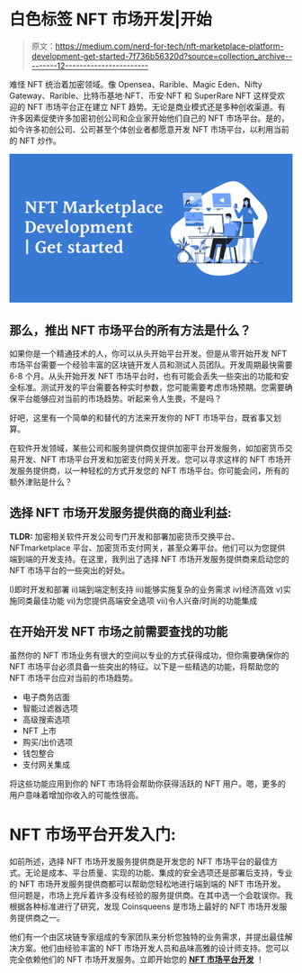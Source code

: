# 白色标签 NFT 市场开发|开始

> 原文：<https://medium.com/nerd-for-tech/nft-marketplace-platform-development-get-started-7f736b56320d?source=collection_archive---------12----------------------->

难怪 NFT 统治着加密领域。像 Opensea、Rarible、Magic Eden、Nifty Gateway、Rarible、比特币基地·NFT、币安·NFT 和 SuperRare NFT 这样受欢迎的 NFT 市场平台正在建立 NFT 趋势。无论是商业模式还是多种创收渠道。有许多因素促使许多加密初创公司和企业家开始他们自己的 NFT 市场平台。是的，如今许多初创公司、公司甚至个体创业者都愿意开发 NFT 市场平台，以利用当前的 NFT 炒作。

![](img/8139e548baae31173a7012f1d425b93f.png)

## 那么，推出 NFT 市场平台的所有方法是什么？

如果你是一个精通技术的人，你可以从头开始平台开发。但是从零开始开发 NFT 市场平台需要一个经验丰富的区块链开发人员和测试人员团队。开发周期最快需要 6-8 个月。从头开始开发 NFT 市场平台时，也有可能会丢失一些突出的功能和安全标准。测试开发的平台需要各种实时参数，您可能需要考虑市场预期。您需要确保平台能够应对当前的市场趋势。听起来令人生畏，不是吗？

好吧，这里有一个简单的和替代的方法来开发你的 NFT 市场平台，既省事又划算。

在软件开发领域，某些公司和服务提供商仅提供加密平台开发服务，如加密货币交易开发、NFT 市场平台开发和加密支付网关开发。您可以寻求这样的 NFT 市场开发服务提供商，以一种轻松的方式开发您的 NFT 市场平台。你可能会问，所有的额外津贴是什么？

## **选择 NFT 市场开发服务提供商的商业利益:**

**TLDR:** 加密相关软件开发公司专门开发和部署加密货币交换平台、NFTmarketplace 平台、加密货币支付网关，甚至众筹平台。他们可以为您提供端到端的开发支持。在这里，我列出了选择 NFT 市场开发服务提供商来启动您的 NFT 市场平台的一些突出的好处。

I)即时开发和部署
ii)端到端定制支持
iii)能够实施复杂的业务需求
iv)经济高效
v)实施同类最佳功能
vi)为您提供高端安全选项
vii)令人兴奋/时尚的功能集成

## **在开始开发 NFT 市场之前需要查找的功能**

虽然你的 NFT 市场业务有很大的空间以专业的方式获得成功，但你需要确保你的 NFT 市场平台必须具备一些突出的特征。以下是一些精选的功能，将帮助您的 NFT 市场平台应对当前的市场趋势。

*   电子商务店面
*   智能过滤器选项
*   高级搜索选项
*   NFT 上市
*   购买/出价选项
*   钱包整合
*   支付网关集成

将这些功能应用到你的 NFT 市场将会帮助你获得活跃的 NFT 用户。嗯，更多的用户意味着增加你收入的可能性很高。

# **NFT 市场平台开发入门:**

如前所述，选择 NFT 市场开发服务提供商是开发您的 NFT 市场平台的最佳方式。无论是成本、平台质量、实现的功能、集成的安全选项还是部署后支持，专业的 NFT 市场开发服务提供商都可以帮助您轻松地进行端到端的 NFT 市场开发。但问题是，市场上充斥着许多没有经验的服务提供商。在其中选一个会耽误你。我根据各种标准进行了研究，发现 Coinsqueens 是市场上最好的 NFT 市场开发服务提供商之一。

他们有一个由区块链专家组成的专家团队来分析您独特的业务需求，并提出最佳解决方案。他们由经验丰富的 NFT 市场开发人员和品味高雅的设计师支持。您可以完全依赖他们的 NFT 市场开发服务。立即开始您的 [**NFT 市场平台开发**](https://coinsqueens.com/nft-marketplace-development?utm_source=NFTmrktdlpblog&utm_medium=marthamedium&utm_campaign=kartz) ！